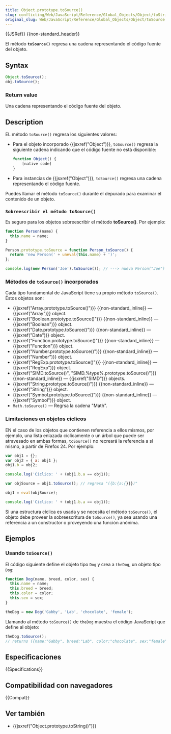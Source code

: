 ```yaml
---
title: Object.prototype.toSource()
slug: conflicting/Web/JavaScript/Reference/Global_Objects/Object/toString
original_slug: Web/JavaScript/Reference/Global_Objects/Object/toSource
---
```


{{JSRef}} {{non-standard_header}}

El método **`toSource()`** regresa una cadena representando el código fuente del objeto.

## Syntax

```js
Object.toSource();
obj.toSource();
```

### Return value

Una cadena representando el código fuente del objeto.

## Description

EL método `toSource()` regresa los siguientes valores:

- Para el objeto incorporado {{jsxref("Object")}}, `toSource()` regresa la siguiente cadena indicando que el código fuente no está disponible:

  ```js
  function Object() {
      [native code]
  }
  ```

- Para instancias de {{jsxref("Object")}}, `toSource()` regresa una cadena representando el código fuente.

Puedes llamar el método `toSource()` durante el depurado para examinar el contenido de un objeto.

### `Sobreescribir el método toSource()`

Es seguro para los objetos sobreescribir el método **toSource()**. Por ejemplo:

```js
function Person(name) {
  this.name = name;
}

Person.prototype.toSource = function Person_toSource() {
  return 'new Person(' + uneval(this.name) + ')';
};

console.log(new Person('Joe').toSource()); // ---> nueva Person("Joe")
```

### Métodos de `toSource()` incorporados

Cada tipo fundamental de JavaScript tiene su propio método `toSource()`. Éstos objetos son:

- {{jsxref("Array.prototype.toSource()")}} {{non-standard_inline}} — {{jsxref("Array")}} object.
- {{jsxref("Boolean.prototype.toSource()")}} {{non-standard_inline}} — {{jsxref("Boolean")}} object.
- {{jsxref("Date.prototype.toSource()")}} {{non-standard_inline}} — {{jsxref("Date")}} object.
- {{jsxref("Function.prototype.toSource()")}} {{non-standard_inline}} — {{jsxref("Function")}} object.
- {{jsxref("Number.prototype.toSource()")}} {{non-standard_inline}} — {{jsxref("Number")}} object.
- {{jsxref("RegExp.prototype.toSource()")}} {{non-standard_inline}} — {{jsxref("RegExp")}} object.
- {{jsxref("SIMD.toSource()", "SIMD.%type%.prototype.toSource()")}} {{non-standard_inline}} — {{jsxref("SIMD")}} objects.
- {{jsxref("String.prototype.toSource()")}} {{non-standard_inline}} — {{jsxref("String")}} object.
- {{jsxref("Symbol.prototype.toSource()")}} {{non-standard_inline}} — {{jsxref("Symbol")}} object.
- `Math.toSource()` — Regrsa la cadena "Math".

### Limitaciones en objetos cíclicos

EN el caso de los objetos que contienen referencia a ellos mismos, por ejemplo, una lista enlazada cíclicamente o un árbol que puede ser atravesado en ambas formas, `toSource()` no recreará la referencia a sí mismo, a partir de Firefox 24. Por ejemplo:

```js
var obj1 = {};
var obj2 = { a: obj1 };
obj1.b = obj2;

console.log('Ciclico: ' + (obj1.b.a == obj1));

var objSource = obj1.toSource(); // regresa "({b:{a:{}}})"

obj1 = eval(objSource);

console.log('Ciclico: ' + (obj1.b.a == obj1));
```

Si una estructura cíclica es usada y se necesita el método `toSource()`, el objeto debe proveer la sobreescritura de `toSource()`, ya sea usando una referencia a un constructor o proveyendo una función anónima.

## Ejemplos

### Usando `toSource()`

El código siguiente define el objeto tipo `Dog` y crea a `theDog`, un objeto tipo `Dog`:

```js
function Dog(name, breed, color, sex) {
  this.name = name;
  this.breed = breed;
  this.color = color;
  this.sex = sex;
}

theDog = new Dog('Gabby', 'Lab', 'chocolate', 'female');
```

Llamando al método `toSource()` de `theDog` muestra el código JavaScript que define al objeto:

```js
theDog.toSource();
// returns ({name:"Gabby", breed:"Lab", color:"chocolate", sex:"female"})
```

## Especificaciones

{{Specifications}}

## Compatibilidad con navegadores

{{Compat}}

## Ver también

- {{jsxref("Object.prototype.toString()")}}
